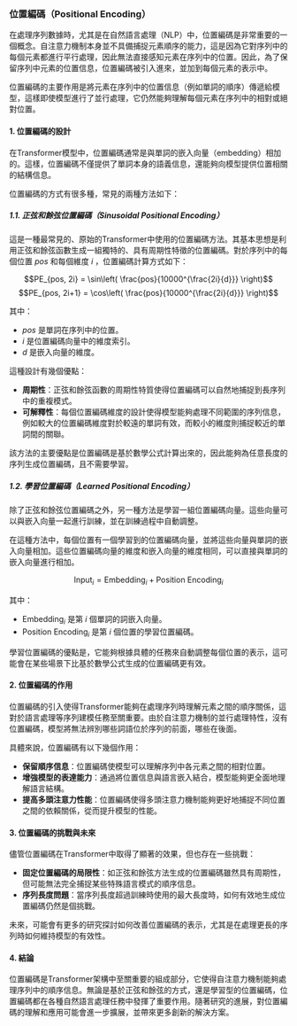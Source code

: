 ### 位置編碼（Positional Encoding）

在處理序列數據時，尤其是在自然語言處理（NLP）中，位置編碼是非常重要的一個概念。自注意力機制本身並不具備捕捉元素順序的能力，這是因為它對序列中的每個元素都進行平行處理，因此無法直接感知元素在序列中的位置。因此，為了保留序列中元素的位置信息，位置編碼被引入進來，並加到每個元素的表示中。

位置編碼的主要作用是將元素在序列中的位置信息（例如單詞的順序）傳遞給模型，這樣即使模型進行了並行處理，它仍然能夠理解每個元素在序列中的相對或絕對位置。

#### 1. 位置編碼的設計

在Transformer模型中，位置編碼通常是與單詞的嵌入向量（embedding）相加的。這樣，位置編碼不僅提供了單詞本身的語義信息，還能夠向模型提供位置相關的結構信息。

位置編碼的方式有很多種，常見的兩種方法如下：

##### 1.1. 正弦和餘弦位置編碼（Sinusoidal Positional Encoding）

這是一種最常見的、原始的Transformer中使用的位置編碼方法。其基本思想是利用正弦和餘弦函數生成一組獨特的、具有周期性特徵的位置編碼。對於序列中的每個位置  $`pos`$  和每個維度  $`i`$ ，位置編碼計算方式如下：

$$PE_{pos, 2i} = \sin\left( \frac{pos}{10000^{\frac{2i}{d}}} \right)$$
$$PE_{pos, 2i+1} = \cos\left( \frac{pos}{10000^{\frac{2i}{d}}} \right)$$

其中：
-  $`pos`$  是單詞在序列中的位置。
-  $`i`$  是位置編碼向量中的維度索引。
-  $`d`$  是嵌入向量的維度。

這種設計有幾個優點：
- **周期性**：正弦和餘弦函數的周期性特質使得位置編碼可以自然地捕捉到長序列中的重複模式。
- **可解釋性**：每個位置編碼維度的設計使得模型能夠處理不同範圍的序列信息，例如較大的位置編碼維度對於較遠的單詞有效，而較小的維度則捕捉較近的單詞間的關聯。

該方法的主要優點是位置編碼是基於數學公式計算出來的，因此能夠為任意長度的序列生成位置編碼，且不需要學習。

##### 1.2. 學習位置編碼（Learned Positional Encoding）

除了正弦和餘弦位置編碼之外，另一種方法是學習一組位置編碼向量。這些向量可以與嵌入向量一起進行訓練，並在訓練過程中自動調整。

在這種方法中，每個位置有一個學習到的位置編碼向量，並將這些向量與單詞的嵌入向量相加。這些位置編碼向量的維度和嵌入向量的維度相同，可以直接與單詞的嵌入向量進行相加。

$$\text{Input}_i = \text{Embedding}_i + \text{Position Encoding}_i$$

其中：
-  $`\text{Embedding}_i`$  是第  $`i`$  個單詞的詞嵌入向量。
-  $`\text{Position Encoding}_i`$  是第  $`i`$  個位置的學習位置編碼。

學習位置編碼的優點是，它能夠根據具體的任務來自動調整每個位置的表示，這可能會在某些場景下比基於數學公式生成的位置編碼更有效。

#### 2. 位置編碼的作用

位置編碼的引入使得Transformer能夠在處理序列時理解元素之間的順序關係，這對於語言處理等序列建模任務至關重要。由於自注意力機制的並行處理特性，沒有位置編碼，模型將無法辨別哪些詞語位於序列的前面，哪些在後面。

具體來說，位置編碼有以下幾個作用：
- **保留順序信息**：位置編碼使模型可以理解序列中各元素之間的相對位置。
- **增強模型的表達能力**：通過將位置信息與語言嵌入結合，模型能夠更全面地理解語言結構。
- **提高多頭注意力性能**：位置編碼使得多頭注意力機制能夠更好地捕捉不同位置之間的依賴關係，從而提升模型的性能。

#### 3. 位置編碼的挑戰與未來

儘管位置編碼在Transformer中取得了顯著的效果，但也存在一些挑戰：
- **固定位置編碼的局限性**：如正弦和餘弦方法生成的位置編碼雖然具有周期性，但可能無法完全捕捉某些特殊語言模式的順序信息。
- **序列長度問題**：當序列長度超過訓練時使用的最大長度時，如何有效地生成位置編碼仍然是個挑戰。

未來，可能會有更多的研究探討如何改善位置編碼的表示，尤其是在處理更長的序列時如何維持模型的有效性。

#### 4. 結論

位置編碼是Transformer架構中至關重要的組成部分，它使得自注意力機制能夠處理序列中的順序信息。無論是基於正弦和餘弦的方式，還是學習型的位置編碼，位置編碼都在各種自然語言處理任務中發揮了重要作用。隨著研究的進展，對位置編碼的理解和應用可能會進一步擴展，並帶來更多創新的解決方案。